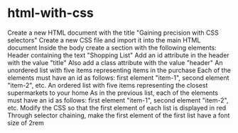 # html-with-css
Create a new HTML document with the title "Gaining precision with CSS selectors"
Create a new CSS file and import it into the main HTML document
 Inside the body create a section with the following elements:
     Header containing the text "Shopping List"
         Add an id attribute in the header with the value "title"
         Also add a class attribute with the value "header"
     An unordered list with five items representing items in the purchase
         Each of the elements must have an id as follows: first element "item-1", second element "item-2", etc.
     An ordered list with five items representing the closest supermarkets to your home
         As in the previous list, each of the elements must have an id as follows: first element "item-1", second element "item-2", etc.
     Modify the CSS so that the first element of each list is displayed in red
     Through selector chaining, make the first element of the first list have a font size of 2rem
